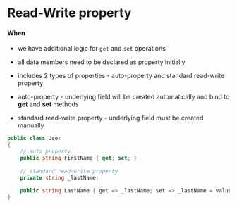 # Read-Write property

#### When

* we have additional logic for `get` and `set` operations
* all data members need to be declared as property initially&#x20;





* includes 2 types of properties - auto-property and standard read-write property
* auto-property - underlying field will be created automatically and bind to **get** and **set** methods
* standard read-write property - underlying field must be created manually&#x20;

```csharp
public class User
{
    // auto property
    public string FirstName { get; set; }
    
    // standard read-write property
    private string _lastName;
    
    public string LastName { get => _lastName; set => _lastName = value; }
}
```

